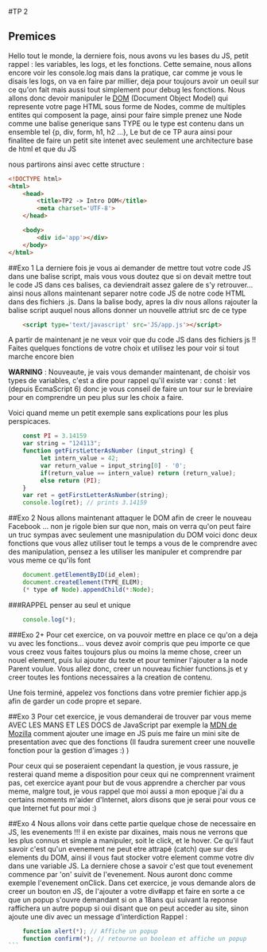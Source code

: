 #TP 2
## Premices
Hello tout le monde, la derniere fois, nous avons vu les bases du JS, petit rappel : les variables, les logs, et les fonctions.
Cette semaine, nous allons encore voir les console.log mais dans la pratique, car comme je vous le disais les logs, on va en faire par millier, deja pour toujours avoir un oeuil sur ce qu'on fait mais aussi tout simplement pour debug les fonctions.
Nous allons donc devoir manipuler le [DOM](https://fr.wikipedia.org/wiki/Document_Object_Model) (Document Object Model) qui represente votre page HTML sous forme de Nodes, comme de multiples entites qui composent la page, ainsi pour faire simple prenez une Node comme une balise generique sans TYPE ou le type est contenu dans un ensemble tel {p, div, form, h1, h2 ...}, Le but de ce TP aura ainsi pour finalitee de faire un petit site intenet avec seulement une architecture base de html et que du JS

nous partirons ainsi avec cette structure :
```html
<!DOCTYPE html>
<html>
	<head>
		<title>TP2 -> Intro DOM</title>
		<meta charset='UTF-8'>
	</head>

	<body>
		<div id='app'></div>
	</body>
</html>
```

##Exo 1
La derniere fois je vous ai demander de mettre tout votre code JS dans une balise script, mais vous vous doutez que si on devait mettre tout le code JS dans ces balises, ca deviendrait assez galere de s'y retrouver... ainsi nous allons maintenant separer notre code JS de notre code HTML dans des fichiers .js.
Dans la balise body, apres la div nous allons rajouter la balise script auquel nous allons donner un nouvelle attriut src de ce type
```html
	<script type='text/javascript' src='JS/app.js'></script>
```

A partir de maintenant je ne veux voir que du code JS dans des fichiers js !!
Faites quelques fonctions de votre choix et utilisez les pour voir si tout marche encore bien

**WARNING** : Nouveaute, je vais vous demander maintenant, de choisir vos types de variables, c'est a dire pour rappel qu'il existe var : const : let (depuis EcmaScript 6) donc je vous conseil de faire un tour sur le breviaire pour en comprendre un peu plus sur les choix a faire.

Voici quand meme un petit exemple sans explications pour les plus perspicaces.

```javascript
	const PI = 3.14159
	var string = "124113";
	function getFirstLetterAsNumber (input_string) {
		 let intern_value = 42;
		 var return_value = input_string[0] - '0';
		 if(return_value == intern_value) return (return_value);
		 else return (PI);
	}
	var ret = getFirstLetterAsNumber(string);
	console.log(ret); // prints 3.14159
```

##Exo 2
Nous allons maintenant attaquer le DOM afin de creer le nouveau Facebook ... non je rigole bien sur que non, mais on verra qu'on peut faire un truc sympas avec seulement une masnipulation du DOM
voici donc deux fonctions que vous allez utiliser tout le temps a vous de le comprendre avec des manipulation, pensez a les utiliser les manipuler et comprendre par vous meme ce qu'ils font
```javascript
	document.getElementByID(id_elem);
	document.createElement(TYPE_ELEM);
	(* type of Node).appendChild(*:Node);
```
###RAPPEL
penser au seul et unique
```javascript
	console.log(*);
```
###Exo 2+
Pour cet exercice, on va pouvoir mettre en place ce qu'on a deja vu avec les fonctions... vous devez avoir compris que peu importe ce que vous creez vous faites toujours plus ou moins la meme chose, creer un nouel element, puis lui ajouter du texte et pour teminer l'ajouter a la node Parent voulue.
Vous allez donc, creer un nouveau fichier functions.js et y creer toutes les fontions necessaires a la creation de contenu.

Une fois terminé, appelez vos fonctions dans votre premier fichier app.js afin de garder un code propre et separe.

##Exo 3
Pour cet exercice, je vous demanderai de trouver par vous meme AVEC LES MANS ET LES DOCS de JavaScript par exemple la [MDN de Mozilla](https://developer.mozilla.org/fr/docs/Web/JavaScript) comment ajouter une image en JS puis me faire un mini site de presentation avec que des fonctions (Il faudra surement creer une nouvelle fonction pour la gestion d'images :) )

Pour ceux qui se poseraient cependant la question, je vous rassure, je resterai quand meme a disposition pour ceux qui ne comprennent vraiment pas, cet exercice ayant pour but de vous apprendre a chercher par vous meme, malgre tout, je vous rappel que moi aussi a mon epoque j'ai du a certains moments m'aider d'Internet, alors disons que je serai pour vous ce que Internet fut pour moi :)

##Exo 4
Nous allons voir dans cette partie quelque chose de necessaire en JS, les evenements !!!
il en existe par dixaines, mais nous ne verrons que les plus connus et simple a manipuler, soit le click, et le hover.
Ce qu'il faut savoir c'est qu'un evenement ne peut etre attrapé (catch) que sur des elements du DOM, ainsi il vous faut stocker votre element comme votre div dans une variable JS.
La derniere chose a savoir c'est que tout evenement commence par 'on' suivit de l'evenement. Nous auront donc comme exemple l'evenement onClick.
Dans cet exercice, je vous demande alors de creer un bouton en JS, de l'ajouter a votre div#app et faire en sorte a ce que un popup s'ouvre demandant si on a 18ans qui suivant la reponse raffichera un autre popup si oui disant que on peut acceder au site, sinon ajoute une div avec un message d'interdiction 
Rappel :
````javascript
	function alert(*); // Affiche un popup
	function confirm(*); // retourne un boolean et affiche un popup 
```
